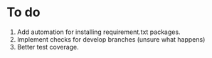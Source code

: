 # To do
1. Add automation for installing requirement.txt packages.
2. Implement checks for develop branches (unsure what happens)
3. Better test coverage.
